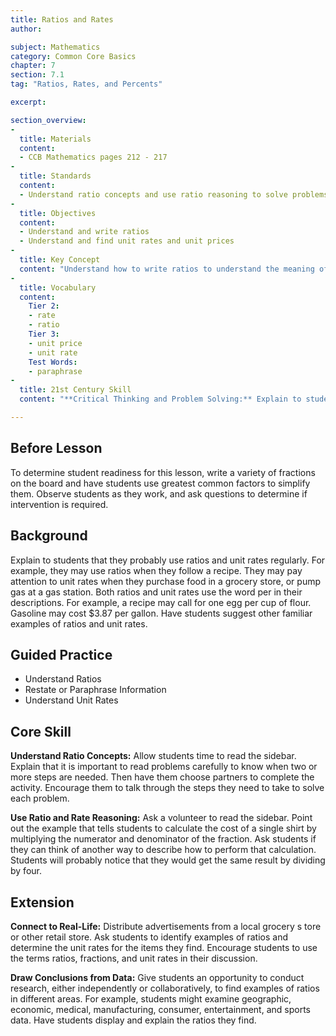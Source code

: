 ```yaml
---
title: Ratios and Rates
author:

subject: Mathematics
category: Common Core Basics
chapter: 7
section: 7.1
tag: "Ratios, Rates, and Percents"

excerpt:

section_overview:
-
  title: Materials
  content:
  - CCB Mathematics pages 212 - 217
-
  title: Standards
  content:
  - Understand ratio concepts and use ratio reasoning to solve problems.
-
  title: Objectives
  content:
  - Understand and write ratios
  - Understand and find unit rates and unit prices
-
  title: Key Concept
  content: "Understand how to write ratios to understand the meaning of a unit rate."
-
  title: Vocabulary
  content:
    Tier 2:
    - rate
    - ratio
    Tier 3:
    - unit price
    - unit rate
    Test Words:
    - paraphrase
-
  title: 21st Century Skill
  content: "**Critical Thinking and Problem Solving:** Explain to students that being a good problem solver means being willing and able to look at a problem in different ways. Ratios describe relationships. They can describe the relationship between a part and the whole or between two (or more) parts. By looking at different parts of a problem, it is often possible to find more information than seemed obvious at first glance. Give students time to analyze the problem and discuss a reasonable answer. Then have students explain their thinking and revise their answers, if necessary."

---
```

## Before Lesson

To determine student readiness for this lesson, write a variety of fractions on the board and have students use greatest common factors to simplify them. Observe students as they work, and ask questions to determine if intervention is required.

## Background

Explain to students that they probably use ratios and unit rates regularly. For example, they may use ratios when they follow a recipe. They may pay attention to unit rates when they purchase food in a grocery store, or pump gas at a gas station. Both ratios and unit rates use the word per in their descriptions. For example, a recipe may call for one egg per cup of flour. Gasoline may cost $3.87 per gallon. Have students suggest other familiar examples of ratios and unit rates.

## Guided Practice

- Understand Ratios
- Restate or Paraphrase Information
- Understand Unit Rates

## Core Skill

**Understand Ratio Concepts:** Allow students time to read the sidebar. Explain that it is important to read problems carefully to know when two or more steps are needed. Then have them choose partners to complete the activity. Encourage them to talk through the steps they need to take to solve each problem.

**Use Ratio and Rate Reasoning:** Ask a volunteer to read the sidebar. Point out the example that tells students to calculate the cost of a single shirt by multiplying the numerator and denominator of the fraction. Ask students if they can think of another way to describe how to perform that calculation. Students will probably notice that they would get the same result by dividing by four.

## Extension

**Connect to Real-Life:** Distribute advertisements from a local grocery s tore or other retail store. Ask students to identify examples of ratios and determine the unit rates for the items they find. Encourage students to use the terms ratios, fractions, and unit rates in their discussion.

**Draw Conclusions from Data:** Give students an opportunity to conduct research, either independently or collaboratively, to find examples of ratios in different areas. For example, students might examine geographic, economic, medical, manufacturing, consumer, entertainment, and sports data. Have students display and explain the ratios they find.
